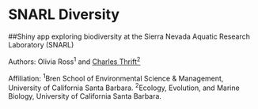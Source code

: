 # SNARL Diversity
##Shiny app exploring biodiversity at the Sierra Nevada Aquatic Research Laboratory (SNARL)

Authors:  Olivia Ross<sup>1</sup> and [Charles Thrift<sup>2</sup>](https://orcid.org/0000-0002-4257-6951)

Affiliation: <sup>1</sup>Bren School of Environmental Science & Management, University of California Santa Barbara. <sup>2</sup>Ecology, Evolution, and Marine Biology, University of California Santa Barbara. 
